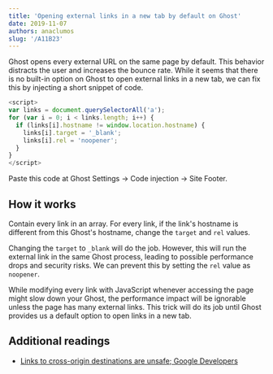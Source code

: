 ```yaml
---
title: 'Opening external links in a new tab by default on Ghost'
date: 2019-11-07
authors: anaclumos
slug: '/A11B23'
---
```


Ghost opens every external URL on the same page by default. This behavior distracts the user and increases the bounce rate. While it seems that there is no built-in option on Ghost to open external links in a new tab, we can fix this by injecting a short snippet of code.

```js
<script>
var links = document.querySelectorAll('a');
for (var i = 0; i < links.length; i++) {
  if (links[i].hostname != window.location.hostname) {
    links[i].target = '_blank';
    links[i].rel = 'noopener';
  }
}
</script>
```

Paste this code at Ghost Settings → Code injection → Site Footer.

## How it works

Contain every link in an array. For every link, if the link's hostname is different from this Ghost's hostname, change the `target` and `rel` values.

Changing the `target` to `_blank` will do the job. However, this will run the external link in the same Ghost process, leading to possible performance drops and security risks. We can prevent this by setting the `rel` value as `noopener`.

While modifying every link with JavaScript whenever accessing the page might slow down your Ghost, the performance impact will be ignorable unless the page has many external links. This trick will do its job until Ghost provides us a default option to open links in a new tab.

## Additional readings

- [Links to cross-origin destinations are unsafe; Google Developers](https://developers.google.com/web/tools/lighthouse/audits/noopener)

